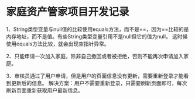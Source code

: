 # 家庭资产管家项目开发记录

1、String类型变量与null值的比较使用equals方法，而不是==，因为==比较的是内存地址，而不是值。有些String类型变量引用不是null但它的值为null，
这时候使用equals方法比较，就会出现空指针异常。

2、只能申请一次加入家庭，除非自己撤回或者被拒绝，否则不能再次申请加入家庭。

3、审核员通过了用户申请，但是用户的页面信息没有更新，需要重新登录才能看到更新后的信息。
解决方案：用户不需要重新登录，只需要刷新页面即可，每次刷新页面重新获取用户最新信息。